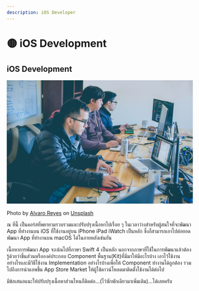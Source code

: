 ```yaml
---
description: iOS Developer
---
```


# 🟡 iOS Development

## iOS Development

![](.gitbook/assets/alvaro-reyes-lxx1hwmp67e-unsplash.jpg)

Photo by [Alvaro Reyes](https://unsplash.com/@alvarordesign?utm_source=unsplash&utm_medium=referral&utm_content=creditCopyText) on [Unsplash](/?utm_source=unsplash&utm_medium=referral&utm_content=creditCopyText)

ณ ที่นี้ เป็นคอร์สที่พยายามรวบรวมและปรับปรุงเนื้อหาไปเรื่อย ๆ ในเวลาว่างสำหรับผู้สนใจที่จะพัฒนา App ที่ทำงานบน iOS ที่ใช้งานอยู่บน iPhone iPad iWatch เป็นหลัก ซึ่งก็สามารถเอาไปต่อยอดพัฒนา App ที่ทำงานบน macOS ได้ในภายหลังเช่นกัน

เนื้อหาการพัฒนา App จะเน้นไปที่ภาษา Swift 4 เป็นหลัก  นอกจากภาษาที่ใช้ในการพัฒนาแล้วต้องรู้ด้วยว่าชิ้นส่วนหรือองค์ประกอบ Component พื้นฐาน\(Kit\)ที่มีมาให้มีอะไรบ้าง เอาไว้ใช้งานอย่างไรและมีวิธีใช้งาน Implementation อย่างไรบ้างเพื่อให้ Component ทำงานได้ถูกต้อง รวมไปถึงการนำแอพขึ้น App Store Market ให้ผู้ใช้ดาวน์โหลดมาติดตั้งใช้งานได้ต่อไป

มีข้อเสนอแนะให้ปรับปรุงเนื้อหาส่วนไหนก็ติดต่อ...\(ไว้ซักพักเดียวมาเพิ่มเติม\)...ได้เลยครับ

